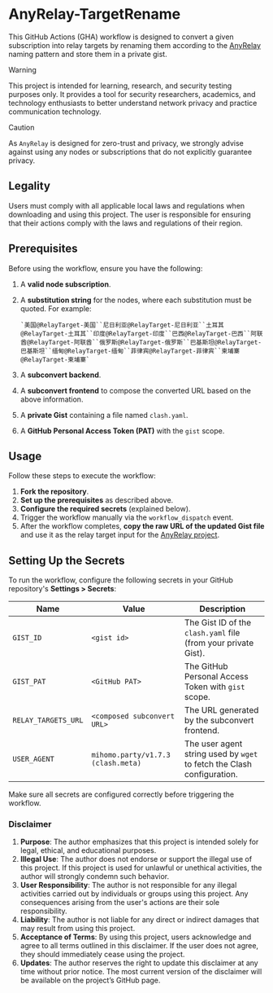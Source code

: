 # AnyRelay-TargetRename

This GitHub Actions (GHA) workflow is designed to convert a given subscription into relay targets by renaming them according to the [AnyRelay](https://github.com/YaoYinYing/AnyRelay) naming pattern and store them in a private gist.

> [!WARNING]
> This project is intended for learning, research, and security testing purposes only. It provides a tool for security researchers, academics, and technology enthusiasts to better understand network privacy and practice communication technology.

> [!CAUTION]
> As `AnyRelay` is designed for zero-trust and privacy, we strongly advise against using any nodes or subscriptions that do not explicitly guarantee privacy.

## Legality

Users must comply with all applicable local laws and regulations when downloading and using this project. The user is responsible for ensuring that their actions comply with the laws and regulations of their region.

## Prerequisites

Before using the workflow, ensure you have the following:

1. A **valid node subscription**.

2. A **substitution string** for the nodes, where each substitution must be quoted. For example:

   ```text
   `美国@RelayTarget-美国``尼日利亚@RelayTarget-尼日利亚``土耳其@RelayTarget-土耳其``印度@RelayTarget-印度``巴西@RelayTarget-巴西``阿联酋@RelayTarget-阿联酋``俄罗斯@RelayTarget-俄罗斯``巴基斯坦@RelayTarget-巴基斯坦``缅甸@RelayTarget-缅甸``菲律宾@RelayTarget-菲律宾``柬埔寨@RelayTarget-柬埔寨`
   ```

3. A **subconvert backend**.

4. A **subconvert frontend** to compose the converted URL based on the above information.

5. A **private Gist** containing a file named `clash.yaml`.

6. A **GitHub Personal Access Token (PAT)** with the `gist` scope.

## Usage

Follow these steps to execute the workflow:

1. **Fork the repository**.
2. **Set up the prerequisites** as described above.
3. **Configure the required secrets** (explained below).
4. Trigger the workflow manually via the `workflow_dispatch` event.
5. After the workflow completes, **copy the raw URL of the updated Gist file** and use it as the relay target input for the [AnyRelay project](https://github.com/YaoYinYing/AnyRelay).

## Setting Up the Secrets

To run the workflow, configure the following secrets in your GitHub repository's **Settings > Secrets**:

| **Name**            | **Value**                          | **Description**                                                        |
| ------------------- | ---------------------------------- | ---------------------------------------------------------------------- |
| `GIST_ID`           | `<gist id>`                        | The Gist ID of the `clash.yaml` file (from your private Gist).         |
| `GIST_PAT`          | `<GitHub PAT>`                     | The GitHub Personal Access Token with `gist` scope.                    |
| `RELAY_TARGETS_URL` | `<composed subconvert URL>`        | The URL generated by the subconvert frontend.                          |
| `USER_AGENT`        | `mihomo.party/v1.7.3 (clash.meta)` | The user agent string used by `wget` to fetch the Clash configuration. |

Make sure all secrets are configured correctly before triggering the workflow.

### Disclaimer

1. **Purpose**: The author emphasizes that this project is intended solely for legal, ethical, and educational purposes.
2. **Illegal Use**: The author does not endorse or support the illegal use of this project. If this project is used for unlawful or unethical activities, the author will strongly condemn such behavior.
3. **User Responsibility**: The author is not responsible for any illegal activities carried out by individuals or groups using this project. Any consequences arising from the user's actions are their sole responsibility.
4. **Liability**: The author is not liable for any direct or indirect damages that may result from using this project.
5. **Acceptance of Terms**: By using this project, users acknowledge and agree to all terms outlined in this disclaimer. If the user does not agree, they should immediately cease using the project.
6. **Updates**: The author reserves the right to update this disclaimer at any time without prior notice. The most current version of the disclaimer will be available on the project’s GitHub page.
